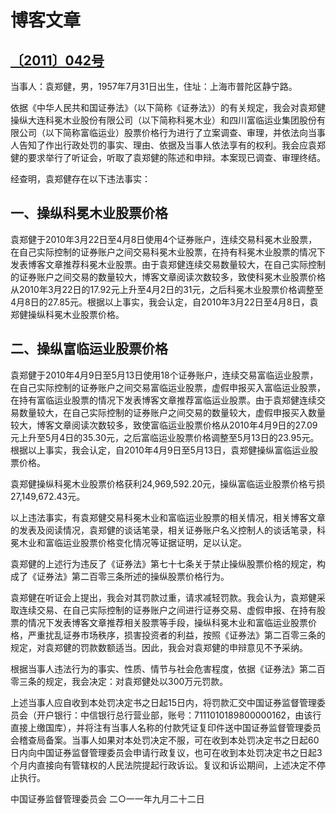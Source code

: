 # 博客文章
## [〔2011〕042号](http://www.csrc.gov.cn/pub/zjhpublic/G00306212/201112/t20111226_204149.htm)


当事人：袁郑健，男，1957年7月31日出生，住址：上海市普陀区静宁路。

依据《中华人民共和国证券法》（以下简称《证券法》）的有关规定，我会对袁郑健操纵大连科冕木业股份有限公司（以下简称科冕木业）和四川富临运业集团股份有限公司（以下简称富临运业）股票价格行为进行了立案调查、审理，并依法向当事人告知了作出行政处罚的事实、理由、依据及当事人依法享有的权利。我会应袁郑健的要求举行了听证会，听取了袁郑健的陈述和申辩。本案现已调查、审理终结。

经查明，袁郑健存在以下违法事实：

## 一、操纵科冕木业股票价格

袁郑健于2010年3月22日至4月8日使用4个证券账户，连续交易科冕木业股票，在自己实际控制的证券账户之间交易科冕木业股票，在持有科冕木业股票的情况下发表博客文章推荐科冕木业股票。由于袁郑健连续交易数量较大，在自己实际控制的证券账户之间交易的数量较大，博客文章阅读次数较多，致使科冕木业股票价格从2010年3月22日的17.92元上升至4月2日的31元，之后科冕木业股票价格调整至4月8日的27.85元。根据以上事实，我会认定，自2010年3月22日至4月8日，袁郑健操纵科冕木业股票价格。

## 二、操纵富临运业股票价格
袁郑健于2010年4月9日至5月13日使用18个证券账户，连续交易富临运业股票，在自己实际控制的证券账户之间交易富临运业股票，虚假申报买入富临运业股票，在持有富临运业股票的情况下发表博客文章推荐富临运业股票。由于袁郑健连续交易数量较大，在自己实际控制的证券账户之间交易的数量较大，虚假申报买入数量较大，博客文章阅读次数较多，致使富临运业股票价格从2010年4月9日的27.09元上升至5月4日的35.30元，之后富临运业股票价格调整至5月13日的23.95元。根据以上事实，我会认定，自2010年4月9日至5月13日，袁郑健操纵富临运业股票价格。

袁郑健操纵科冕木业股票价格获利24,969,592.20元，操纵富临运业股票价格亏损27,149,672.43元。

以上违法事实，有袁郑健交易科冕木业和富临运业股票的相关情况，相关博客文章的发表及阅读情况，袁郑健的谈话笔录，相关证券账户名义控制人的谈话笔录，科冕木业和富临运业股票价格变化情况等证据证明，足以认定。

袁郑健的上述行为违反了《证券法》第七十七条关于禁止操纵股票价格的规定，构成了《证券法》第二百零三条所述的操纵股票价格行为。

袁郑健在听证会上提出，我会对其罚款过重，请求减轻罚款。我会认为，袁郑健采取连续交易、在自己实际控制的证券账户之间进行证券交易、虚假申报、在持有股票的情况下发表博客文章推荐相关股票等手段，操纵科冕木业和富临运业股票价格，严重扰乱证券市场秩序，损害投资者的利益，按照《证券法》第二百零三条的规定，对袁郑健的罚款数额适当。因此，我会对袁郑健的申辩意见不予采纳。

根据当事人违法行为的事实、性质、情节与社会危害程度，依据《证券法》第二百零三条的规定，我会决定：对袁郑健处以300万元罚款。

上述当事人应自收到本处罚决定书之日起15日内，将罚款汇交中国证券监督管理委员会（开户银行：中信银行总行营业部，账号：7111010189800000162，由该行直接上缴国库），并将注有当事人名称的付款凭证复印件送中国证券监督管理委员会稽查局备案。当事人如果对本处罚决定不服，可在收到本处罚决定书之日起60日内向中国证券监督管理委员会申请行政复议，也可在收到本处罚决定书之日起3个月内直接向有管辖权的人民法院提起行政诉讼。复议和诉讼期间，上述决定不停止执行。
 
 
 
 
中国证券监督管理委员会
二○一一年九月二十二日
 
 
 
 
 
 
 
 
 
 
 
 
 
 
 
 
 
 
 
 
 
 
 
 
 
 
